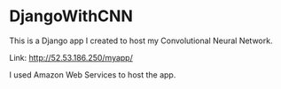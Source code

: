 # DjangoWithCNN
This is a Django app I created to host my Convolutional Neural Network. 

Link:
http://52.53.186.250/myapp/

I used Amazon Web Services to host the app.
